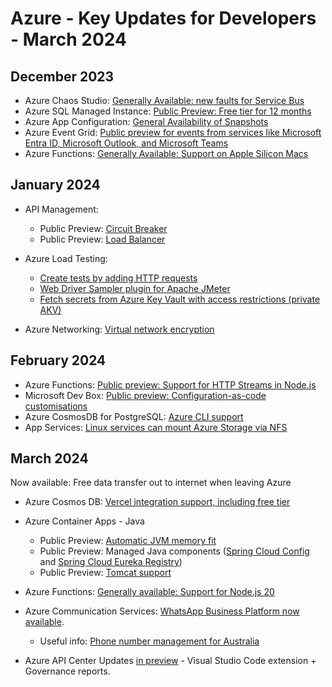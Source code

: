 # Azure - Key Updates for Developers - March 2024

## December 2023

- Azure Chaos Studio: [Generally Available: new faults for Service Bus](https://azure.microsoft.com/updates/generally-available-azure-chaos-studio-supports-new-faults-for-service-bus/?wt.mc_id=MVP_333247)
- Azure SQL Managed Instance: [Public Preview: Free tier for 12 months](https://learn.microsoft.com/azure/azure-sql/managed-instance/free-offer?wt.mc_id=MVP_333247)
- Azure App Configuration: [General Availability of Snapshots](https://learn.microsoft.com/azure/azure-app-configuration/concept-snapshots?wt.mc_id=MVP_333247)
- Azure Event Grid: [Public preview for events from services like Microsoft Entra ID, Microsoft Outlook, and Microsoft Teams](https://azure.microsoft.com/updates/event-grid-graph-api-public-preview/?wt.mc_id=MVP_333247)
- Azure Functions: [Generally Available: Support on Apple Silicon Macs](https://azure.microsoft.com/updates/generally-available-azure-functions-support-on-apple-silicon-macs/?wt.mc_id=MVP_333247)

## January 2024

- API Management:
  - Public Preview: [Circuit Breaker](https://learn.microsoft.com/azure/api-management/backends?tabs=bicep&wt.mc_id=MVP_333247#circuit-breaker-preview)
  - Public Preview: [Load Balancer](https://learn.microsoft.com/azure/api-management/backends?tabs=bicep&wt.mc_id=MVP_333247#load-balanced-pool-preview)
 
- Azure Load Testing:
  - [Create tests by adding HTTP requests](https://learn.microsoft.com/azure/load-testing/quickstart-create-and-run-load-test?tabs=portal&wt.mc_id=MVP_333247#create-a-load-test)
  - [Web Driver Sampler plugin for Apache JMeter](https://azure.microsoft.com/updates/azure-load-testing-supports-web-driver-sampler-plugin-for-apache-jmeter/?wt.mc_id=MVP_333247)
  - [Fetch secrets from Azure Key Vault with access restrictions (private AKV)](https://learn.microsoft.com/azure/load-testing/how-to-parameterize-load-tests?wt.mc_id=MVP_333247#secrets)

- Azure Networking: [Virtual network encryption](https://learn.microsoft.com/azure/virtual-network/virtual-network-encryption-overview?wt.mc_id=MVP_333247)

## February 2024

- Azure Functions: [Public preview: Support for HTTP Streams in Node.js](https://techcommunity.microsoft.com/t5/apps-on-azure-blog/azure-functions-support-for-http-streams-in-node-js-is-now-in/ba-p/4066575?wt.mc_id=MVP_333247)
- Microsoft Dev Box: [Public preview: Configuration-as-code customisations](https://techcommunity.microsoft.com/t5/microsoft-developer-community/accelerate-developer-onboarding-with-the-configuration-as-code/ba-p/4062416?wt.mc_id=MVP_333247)
- Azure CosmosDB for PostgreSQL: [Azure CLI support](https://learn.microsoft.com/cli/azure/cosmosdb/postgres?view=azure-cli-latest&wt.mc_id=MVP_333247)
- App Services: [Linux services can mount Azure Storage via NFS](https://learn.microsoft.com/azure/app-service/configure-connect-to-azure-storage?tabs=basic%2Cportal&pivots=container-linux&wt.mc_id=MVP_333247)

## March 2024

Now available: Free data transfer out to internet when leaving Azure

- Azure Cosmos DB: [Vercel integration support, including free tier](https://devblogs.microsoft.com/cosmosdb/announcing-vercel-and-azure-cosmos-db-integration/?wt.mc_id=MVP_333247)

- Azure Container Apps - Java
  - Public Preview: [Automatic JVM memory fit](https://learn.microsoft.com/azure/container-apps/java-memory-fit?tabs=create&wt.mc_id=MVP_333247)
  - Public Preview: Managed Java components ([Spring Cloud Config](https://learn.microsoft.com/azure/container-apps/spring-cloud-config-server?wt.mc_id=MVP_333247) and [Spring Cloud Eureka Registry](https://learn.microsoft.com/en-us/azure/container-apps/spring-cloud-eureka-server?wt.mc_id=MVP_333247))
  - Public Preview: [Tomcat support](https://techcommunity.microsoft.com/t5/apps-on-azure-blog/announcing-tomcat-support-in-azure-container-apps/ba-p/4074465?wt.mc_id=MVP_333247)

- Azure Functions: [Generally available: Support for Node.js 20](https://learn.microsoft.com/azure/azure-functions/functions-reference-node?tabs=javascript%2Cwindows%2Cazure-cli&pivots=nodejs-model-v4&wt.mc_id=MVP_333247#node-version)

- Azure Communication Services: [WhatsApp Business Platform now available](https://learn.microsoft.com/azure/communication-services/concepts/advanced-messaging/whatsapp/whatsapp-overview?wt.mc_id=MVP_333247).
  - Useful info: [Phone number management for Australia](https://learn.microsoft.com/azure/communication-services/concepts/numbers/phone-number-management-for-australia?wt.mc_id=MVP_333247)

- Azure API Center Updates [in preview](https://azure.microsoft.com/updates/azure-api-center-updates/?wt.mc_id=MVP_333247) - Visual Studio Code extension + Governance reports.
